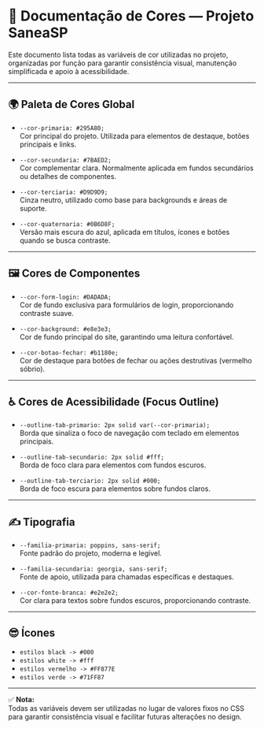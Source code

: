 
# 🎨 Documentação de Cores — Projeto SaneaSP

Este documento lista todas as variáveis de cor utilizadas no projeto, organizadas por função para garantir consistência visual, manutenção simplificada e apoio à acessibilidade.

---

## 🌍 Paleta de Cores Global

- `--cor-primaria: #295A80;`  
Cor principal do projeto. Utilizada para elementos de destaque, botões principais e links.

- `--cor-secundaria: #7BAED2;`  
Cor complementar clara. Normalmente aplicada em fundos secundários ou detalhes de componentes.

- `--cor-terciaria: #D9D9D9;`  
Cinza neutro, utilizado como base para backgrounds e áreas de suporte.

- `--cor-quaternaria: #0B6D8F;`  
Versão mais escura do azul, aplicada em títulos, ícones e botões quando se busca contraste.

---

## 🖼️ Cores de Componentes

- `--cor-form-login: #DADADA;`  
Cor de fundo exclusiva para formulários de login, proporcionando contraste suave.

- `--cor-background: #e8e3e3;`  
Cor de fundo principal do site, garantindo uma leitura confortável.

- `--cor-botao-fechar: #b1180e;`  
Cor de destaque para botões de fechar ou ações destrutivas (vermelho sóbrio).

---

## ♿ Cores de Acessibilidade (Focus Outline)

- `--outline-tab-primario: 2px solid var(--cor-primaria);`  
Borda que sinaliza o foco de navegação com teclado em elementos principais.

- `--outline-tab-secundario: 2px solid #fff;`  
Borda de foco clara para elementos com fundos escuros.

- `--outline-tab-terciario: 2px solid #000;`  
Borda de foco escura para elementos sobre fundos claros.

---

## ✍️ Tipografia

- `--familia-primaria: poppins, sans-serif;`  
Fonte padrão do projeto, moderna e legível.

- `--familia-secundaria: georgia, sans-serif;`  
Fonte de apoio, utilizada para chamadas específicas e destaques.

- `--cor-fonte-branca: #e2e2e2;`  
Cor clara para textos sobre fundos escuros, proporcionando contraste.

---

## 😎 Ícones

- `estilos black -> #000`
- `estilos white -> #fff`
- `estilos vermelho -> #FF877E`
- `estilos verde -> #71FF87`



---

✅ **Nota:**  
Todas as variáveis devem ser utilizadas no lugar de valores fixos no CSS para garantir consistência visual e facilitar futuras alterações no design.
